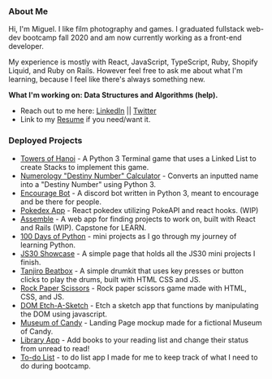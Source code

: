 ### About Me

Hi, I'm Miguel. I like film photography and games. I graduated fullstack web-dev bootcamp fall 2020 and am now currently working as a front-end developer.

My experience is mostly with React, JavaScript, TypeScript, Ruby, Shopify Liquid, and Ruby on Rails. However feel free to ask me about what I'm learning, because I feel like there's always something new. 

**What I'm working on: Data Structures and Algorithms (help).**

- Reach out to me here: [LinkedIn](https://www.linkedin.com/in/reynaldo-miguel-palo/) || [Twitter](https://twitter.com/MigsDev) 
- Link to my [Resume](https://docs.google.com/document/d/1U4XzpqUVTeWNWz_ODcjHcpyEw2mv2FfyJvfqwAko_ZA/edit?usp=sharing) if you need/want it.

### Deployed Projects
- [Towers of Hanoi](https://github.com/rmdpalo/towers-of-hanoi) - A Python 3 Terminal game that uses a Linked List to create Stacks to implement this game.
- [Numerology "Destiny Number" Calculator](https://github.com/rmdpalo/numerology-calculator/tree/main) - Converts an inputted name into a "Destiny Number" using Python 3.
- [Encourage Bot](https://github.com/rmdpalo/Encourage-Bot) - A discord bot written in Python 3, meant to encourage and be there for people.
- [Pokedex App](https://bndiep.github.io/pokedex/) - React pokedex utilizing PokeAPI and react hooks. (WIP)
- [Assemble](https://github.com/rmdpalo/assemble) - A web app for finding projects to work on, built with React and Rails (WIP). Capstone for LEARN.
- [100 Days of Python](https://github.com/rmdpalo/100-days-of-python/) - mini projects as I go through my journey of learning Python. 
- [JS30 Showcase](https://rmdpalojs30.netlify.app/) - A simple page that holds all the JS30 mini projects I finish.
- [Tanjiro Beatbox](https://tanjirobeatbox.netlify.app/) - A simple drumkit that uses key presses or button clicks to play the drums, built with HTML CSS and JS.
- [Rock Paper Scissors](https://rmdpalo.github.io/rock-paper-scissors/) - Rock paper scissors game made with HTML, CSS, and JS.
- [DOM Etch-A-Sketch](https://rmdpalo.github.io/etch-a-sketch/) - Etch a sketch app that functions by manipulating the DOM using javascript.
- [Museum of Candy](https://rmdpalomoc.netlify.app/) - Landing Page mockup made for a fictional Museum of Candy.
- [Library App](https://rmdpalo.github.io/library-app/) - Add books to your reading list and change their status from unread to read!
- [To-do List](https://rmdpalotodo.netlify.app/) - to do list app I made for me to keep track of what I need to do during bootcamp.

<!--
### Stats
[![Miguel's github stats](https://github-readme-stats.vercel.app/api?username=rmdpalo&count_private=true)](https://github.com/anuraghazra/github-readme-stats)
-->

<!--
**rmdpalo/rmdpalo** is a ✨ _special_ ✨ repository because its `README.md` (this file) appears on your GitHub profile.

Here are some ideas to get you started:
- 🔭 I’m currently working on ...
- 🌱 I’m currently learning ...
- 👯 I’m looking to collaborate on ...
- 🤔 I’m looking for help with ...
- 💬 Ask me about ...
- 📫 How to reach me: ...
- 😄 Pronouns: ...
- ⚡ Fun fact: ...
-->
